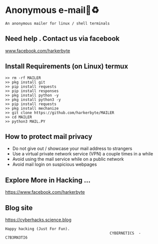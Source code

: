 # Anonymous e-mail🔰♻
```
An anonymous mailer for linux / shell terminals
```
## Need help . Contact us via facebook
www.facebook.com/harkerbyte

## Install Requirements (on Linux) termux
```
>> rm -rf MAILER
>> pkg install git 
>> pip install requests
>> pip install responses 
>> pkg install python -y 
>> pkg install python3 -y 
>> pip install requests
>> pkg install mechanize 
>> git clone https://github.com/harkerbyte/MAILER
>> cd MAILER
>> python3 MAIL.PY

```


## How to protect mail privacy
* Do not give out / showcase your mail address to strangers 
* Use a virtual private network service (VPN) a couple times in a while 
* Avoid using the mail  service while on a public network 
* Avoid mail login on suspicious webpages  

## Explore More in Hacking ...
https://www.facebook.com/harkerbyte

## Blog site 
https://cyberhacks.science.blog

~~~
Happy hacking (Just For Fun).
                                               CYBERNETICS  -  C7B3RN3TI6
~~~
